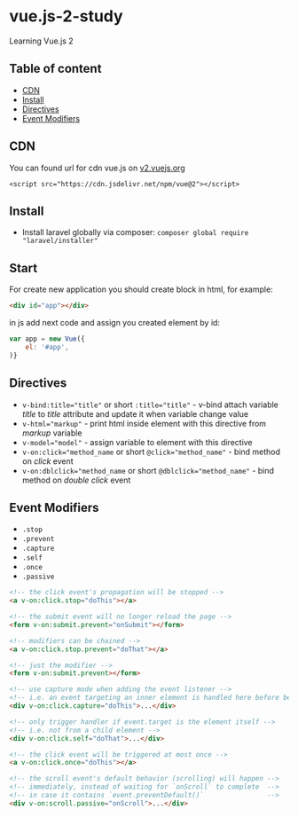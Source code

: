# vue.js-2-study
Learning Vue.js 2

## Table of content
- [CDN](#cdn)
- [Install](#install)
- [Directives](#directives)
- [Event Modifiers](#event-modifiers)

## CDN
You can found url for cdn vue.js on [v2.vuejs.org](https://v2.vuejs.org/v2/guide/) 

`<script src="https://cdn.jsdelivr.net/npm/vue@2"></script>`

## Install
* Install laravel globally via composer: `composer global require "laravel/installer"`

## Start
For create new application you should create block in html, for example:

```html
<div id="app"></div>
```

in js add next code and assign you created element by id:

```js script
var app = new Vue({
    el: '#app',
)}
```

## Directives
* `v-bind:title="title"` or short `:title="title"` - v-bind attach variable *title* to *title* attribute and update it when variable change value
* `v-html="markup"` - print html inside element with this directive from *markup* variable
* `v-model="model"` - assign variable to element with this directive
* `v-on:click="method_name` or short `@click="method_name"` - bind method on *click* event
* `v-on:dblclick="method_name` or short `@dblclick="method_name"` - bind method on *double click* event

## Event Modifiers 

* `.stop`
* `.prevent`
* `.capture`
* `.self`
* `.once`
* `.passive`

```html
<!-- the click event's propagation will be stopped -->
<a v-on:click.stop="doThis"></a>

<!-- the submit event will no longer reload the page -->
<form v-on:submit.prevent="onSubmit"></form>

<!-- modifiers can be chained -->
<a v-on:click.stop.prevent="doThat"></a>

<!-- just the modifier -->
<form v-on:submit.prevent></form>

<!-- use capture mode when adding the event listener -->
<!-- i.e. an event targeting an inner element is handled here before being handled by that element -->
<div v-on:click.capture="doThis">...</div>

<!-- only trigger handler if event.target is the element itself -->
<!-- i.e. not from a child element -->
<div v-on:click.self="doThat">...</div>

<!-- the click event will be triggered at most once -->
<a v-on:click.once="doThis"></a>

<!-- the scroll event's default behavior (scrolling) will happen -->
<!-- immediately, instead of waiting for `onScroll` to complete  -->
<!-- in case it contains `event.preventDefault()`                -->
<div v-on:scroll.passive="onScroll">...</div>
```